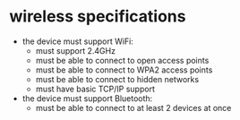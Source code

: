 # wireless specifications

- the device must support WiFi:
	- must support 2.4GHz
	- must be able to connect to open access points
	- must be able to connect to WPA2 access points
	- must be able to connect to hidden networks
	- must have basic TCP/IP support
- the device must support Bluetooth:
	- must be able to connect to at least 2 devices at once
